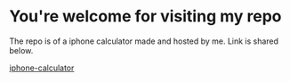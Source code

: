 <h1> You're welcome for visiting my repo</h1>
<p> The repo is of a iphone calculator made and hosted by me.
Link is shared below.</p>
<a href="https://iphone-calculator-replica.netlify.app/">iphone-calculator</a>